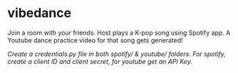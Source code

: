 # vibedance
Join a room with your friends. Host plays a K-pop song using Spotify app. A Youtube dance practice video for that song gets generated! 

*Create a credentials.py file in both spotify/ & youtube/ folders. For spotify, create a client ID and client secret, for youtube get an API Key.*
